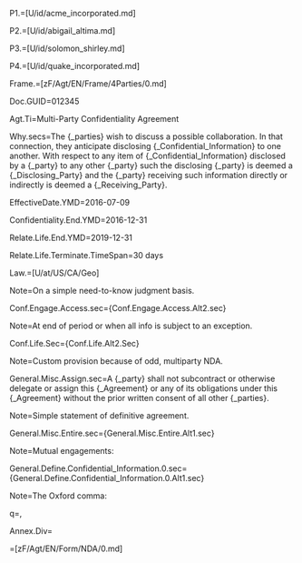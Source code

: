 P1.=[U/id/acme_incorporated.md]

P2.=[U/id/abigail_altima.md]

P3.=[U/id/solomon_shirley.md]

P4.=[U/id/quake_incorporated.md]

Frame.=[zF/Agt/EN/Frame/4Parties/0.md]

Doc.GUID=012345

Agt.Ti=Multi-Party Confidentiality Agreement

Why.secs=The {_parties} wish to discuss a possible collaboration.  In that connection, they anticipate disclosing {_Confidential_Information} to one another.  With respect to any item of {_Confidential_Information} disclosed by a {_party} to any other {_party} such the disclosing {_party} is deemed a {_Disclosing_Party} and the {_party} receiving such information directly or indirectly is deemed a {_Receiving_Party}. 


EffectiveDate.YMD=2016-07-09

Confidentiality.End.YMD=2016-12-31

Relate.Life.End.YMD=2019-12-31

Relate.Life.Terminate.TimeSpan=30 days

Law.=[U/at/US/CA/Geo]

Note=On a simple need-to-know judgment basis.

Conf.Engage.Access.sec={Conf.Engage.Access.Alt2.sec}

Note=At end of period or when all info is subject to an exception. 

Conf.Life.Sec={Conf.Life.Alt2.Sec}

Note=Custom provision because of odd, multiparty NDA.

General.Misc.Assign.sec=A {_party} shall not subcontract or otherwise delegate or assign this {_Agreement} or any of its obligations under this {_Agreement} without the prior written consent of all other {_parties}.
 
Note=Simple statement of definitive agreement.

General.Misc.Entire.sec={General.Misc.Entire.Alt1.sec}

Note=Mutual engagements:

General.Define.Confidential_Information.0.sec={General.Define.Confidential_Information.0.Alt1.sec}

Note=The Oxford comma:

q=,

Annex.Div=</i>

=[zF/Agt/EN/Form/NDA/0.md]
